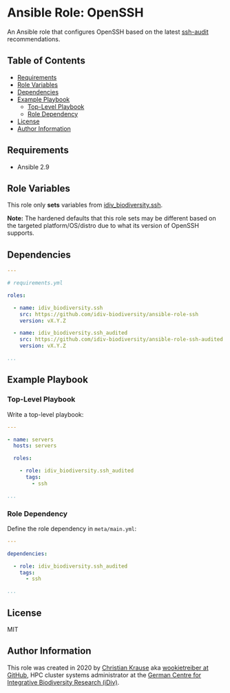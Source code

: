 Ansible Role: OpenSSH
=====================

An Ansible role that configures OpenSSH based on the latest [ssh-audit][]
recommendations.

Table of Contents
-----------------

<!-- toc -->

- [Requirements](#requirements)
- [Role Variables](#role-variables)
- [Dependencies](#dependencies)
- [Example Playbook](#example-playbook)
  * [Top-Level Playbook](#top-level-playbook)
  * [Role Dependency](#role-dependency)
- [License](#license)
- [Author Information](#author-information)

<!-- tocstop -->

Requirements
------------

- Ansible 2.9

Role Variables
--------------

This role only **sets** variables from [idiv_biodiversity.ssh][].

**Note:** The hardened defaults that this role sets may be different based on
the targeted platform/OS/distro due to what its version of OpenSSH supports.

Dependencies
------------

```yml
---

# requirements.yml

roles:

  - name: idiv_biodiversity.ssh
    src: https://github.com/idiv-biodiversity/ansible-role-ssh
    version: vX.Y.Z

  - name: idiv_biodiversity.ssh_audited
    src: https://github.com/idiv-biodiversity/ansible-role-ssh-audited
    version: vX.Y.Z

...
```

Example Playbook
----------------

### Top-Level Playbook

Write a top-level playbook:

```yml
---

- name: servers
  hosts: servers

  roles:

    - role: idiv_biodiversity.ssh_audited
      tags:
        - ssh

...
```

### Role Dependency

Define the role dependency in `meta/main.yml`:

```yml
---

dependencies:

  - role: idiv_biodiversity.ssh_audited
    tags:
      - ssh

...
```

License
-------

MIT

Author Information
------------------

This role was created in 2020 by [Christian Krause][author] aka [wookietreiber
at GitHub][wookietreiber], HPC cluster systems administrator at the [German
Centre for Integrative Biodiversity Research (iDiv)][idiv].

[author]: https://www.idiv.de/en/groups_and_people/employees/details/61.html
[idiv]: https://www.idiv.de/
[idiv_biodiversity.ssh]: https://galaxy.ansible.com/idiv_biodiversity/ssh
[ssh-audit]: https://github.com/jtesta/ssh-audit
[wookietreiber]: https://github.com/wookietreiber
